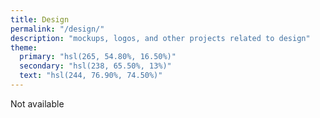 ```yaml
---
title: Design
permalink: "/design/"
description: "mockups, logos, and other projects related to design"
theme:
  primary: "hsl(265, 54.80%, 16.50%)"
  secondary: "hsl(238, 65.50%, 13%)"
  text: "hsl(244, 76.90%, 74.50%)"
---
```


<div class="notice notice--error">
  <span class="lucide--list-x"></span>
  <p>Not available</p>
</div>
